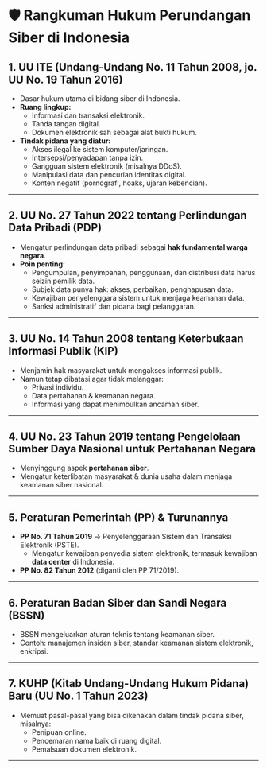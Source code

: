 
# 🛡️ Rangkuman Hukum Perundangan Siber di Indonesia  

## 1. **UU ITE (Undang-Undang No. 11 Tahun 2008, jo. UU No. 19 Tahun 2016)**
- Dasar hukum utama di bidang siber di Indonesia.  
- **Ruang lingkup:**
  - Informasi dan transaksi elektronik.  
  - Tanda tangan digital.  
  - Dokumen elektronik sah sebagai alat bukti hukum.  
- **Tindak pidana yang diatur:**
  - Akses ilegal ke sistem komputer/jaringan.  
  - Intersepsi/penyadapan tanpa izin.  
  - Gangguan sistem elektronik (misalnya DDoS).  
  - Manipulasi data dan pencurian identitas digital.  
  - Konten negatif (pornografi, hoaks, ujaran kebencian).  

---

## 2. **UU No. 27 Tahun 2022 tentang Perlindungan Data Pribadi (PDP)**
- Mengatur perlindungan data pribadi sebagai **hak fundamental warga negara**.  
- **Poin penting:**
  - Pengumpulan, penyimpanan, penggunaan, dan distribusi data harus seizin pemilik data.  
  - Subjek data punya hak: akses, perbaikan, penghapusan data.  
  - Kewajiban penyelenggara sistem untuk menjaga keamanan data.  
  - Sanksi administratif dan pidana bagi pelanggaran.  

---

## 3. **UU No. 14 Tahun 2008 tentang Keterbukaan Informasi Publik (KIP)**
- Menjamin hak masyarakat untuk mengakses informasi publik.  
- Namun tetap dibatasi agar tidak melanggar:
  - Privasi individu.  
  - Data pertahanan & keamanan negara.  
  - Informasi yang dapat menimbulkan ancaman siber.  

---

## 4. **UU No. 23 Tahun 2019 tentang Pengelolaan Sumber Daya Nasional untuk Pertahanan Negara**
- Menyinggung aspek **pertahanan siber**.  
- Mengatur keterlibatan masyarakat & dunia usaha dalam menjaga keamanan siber nasional.  

---

## 5. **Peraturan Pemerintah (PP) & Turunannya**
- **PP No. 71 Tahun 2019** → Penyelenggaraan Sistem dan Transaksi Elektronik (PSTE).  
  - Mengatur kewajiban penyedia sistem elektronik, termasuk kewajiban **data center** di Indonesia.  
- **PP No. 82 Tahun 2012** (diganti oleh PP 71/2019).  

---

## 6. **Peraturan Badan Siber dan Sandi Negara (BSSN)**
- BSSN mengeluarkan aturan teknis tentang keamanan siber.  
- Contoh: manajemen insiden siber, standar keamanan sistem elektronik, enkripsi.  

---

## 7. **KUHP (Kitab Undang-Undang Hukum Pidana) Baru (UU No. 1 Tahun 2023)**
- Memuat pasal-pasal yang bisa dikenakan dalam tindak pidana siber, misalnya:
  - Penipuan online.  
  - Pencemaran nama baik di ruang digital.  
  - Pemalsuan dokumen elektronik.  

---


